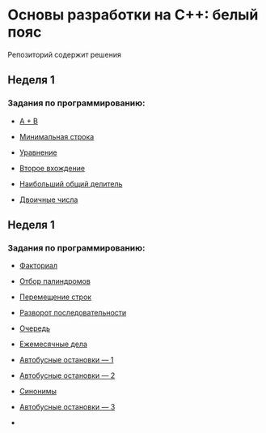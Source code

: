 # Основы разработки на C++: белый пояс

Репозиторий содержит решения 

## Неделя 1

### Задания по программированию:

- [A + B](https://github.com/SemyonSemenov/Basics-of-Cpp-Development-White-Belt/blob/15f23e7736eccd0f0d034ebf6271699c77567698/Week%201/A+B.cpp)

- [Минимальная строка](https://github.com/SemyonSemenov/Basics-of-Cpp-Development-White-Belt/blob/85de0c7c0e90b54d4e1b45fe0a11eff36a47d993/Week%201/Minimum%20string.cpp)

- [Уравнение](https://github.com/SemyonSemenov/Basics-of-Cpp-Development-White-Belt/blob/85de0c7c0e90b54d4e1b45fe0a11eff36a47d993/Week%201/Equation.cpp)

- [Второе вхождение](https://github.com/SemyonSemenov/Basics-of-Cpp-Development-White-Belt/blob/85de0c7c0e90b54d4e1b45fe0a11eff36a47d993/Week%201/Second%20entry.cpp)

- [Наибольший общий делитель](https://github.com/SemyonSemenov/Basics-of-Cpp-Development-White-Belt/blob/85de0c7c0e90b54d4e1b45fe0a11eff36a47d993/Week%201/Greatest%20common%20divisor.cpp)

- [Двоичные числа](https://github.com/SemyonSemenov/Basics-of-Cpp-Development-White-Belt/blob/85de0c7c0e90b54d4e1b45fe0a11eff36a47d993/Week%201/Binary%20numbers.cpp)

## Неделя 1

### Задания по программированию:

- [Факториал](https://github.com/SemyonSemenov/Basics-of-Cpp-Development-White-Belt/blob/15441187e4f8abe6074d2c01b1e6fdb776a869ae/Week%202/Factorial.cpp)

- [Отбор палиндромов](https://github.com/SemyonSemenov/Basics-of-Cpp-Development-White-Belt/blob/15441187e4f8abe6074d2c01b1e6fdb776a869ae/Week%202/Palindrome%20selection.cpp)

- [Перемещение строк](https://github.com/SemyonSemenov/Basics-of-Cpp-Development-White-Belt/blob/15441187e4f8abe6074d2c01b1e6fdb776a869ae/Week%202/Moving%20strings.cpp)

- [Разворот последовательности](https://github.com/SemyonSemenov/Basics-of-Cpp-Development-White-Belt/blob/15441187e4f8abe6074d2c01b1e6fdb776a869ae/Week%202/Sequence%20reversal.cpp)

- [Очередь](https://github.com/SemyonSemenov/Basics-of-Cpp-Development-White-Belt/blob/15441187e4f8abe6074d2c01b1e6fdb776a869ae/Week%202/Quewe.cpp)

- [Ежемесячные дела](https://github.com/SemyonSemenov/Basics-of-Cpp-Development-White-Belt/blob/15441187e4f8abe6074d2c01b1e6fdb776a869ae/Week%202/Monthly%20cases.cpp)

- [Автобусные остановки — 1](https://github.com/SemyonSemenov/Basics-of-Cpp-Development-White-Belt/blob/15441187e4f8abe6074d2c01b1e6fdb776a869ae/Week%202/Bus%20stops%20%231.cpp)

- [Автобусные остановки — 2](https://github.com/SemyonSemenov/Basics-of-Cpp-Development-White-Belt/blob/15441187e4f8abe6074d2c01b1e6fdb776a869ae/Week%202/Bus%20stops%20%232.cpp)

- [Синонимы](https://github.com/SemyonSemenov/Basics-of-Cpp-Development-White-Belt/blob/15441187e4f8abe6074d2c01b1e6fdb776a869ae/Week%202/Synonyms.cpp)

- [Автобусные остановки — 3](https://github.com/SemyonSemenov/Basics-of-Cpp-Development-White-Belt/blob/15441187e4f8abe6074d2c01b1e6fdb776a869ae/Week%202/Bus%20stops%20%233.cpp)

- []()
